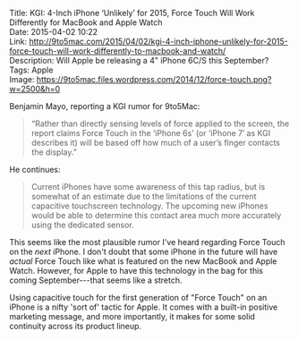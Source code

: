 Title: KGI: 4-Inch iPhone ‘Unlikely’ for 2015, Force Touch Will Work Differently for MacBook and Apple Watch  
Date: 2015-04-02 10:22  
Link: http://9to5mac.com/2015/04/02/kgi-4-inch-iphone-unlikely-for-2015-force-touch-will-work-differently-to-macbook-and-watch/  
Description: Will Apple be releasing a 4" iPhone 6C/S this September?  
Tags: Apple  
Image: https://9to5mac.files.wordpress.com/2014/12/force-touch.png?w=2500&h=0  

Benjamin Mayo, reporting a KGI rumor for 9to5Mac:

> “Rather than directly sensing levels of force applied to the screen, the report claims Force Touch in the ‘iPhone 6s’ (or ‘iPhone 7′ as KGI describes it) will be based off how much of a user’s finger contacts the display.”

He continues:

> Current iPhones have some awareness of this tap radius, but is somewhat of an estimate due to the limitations of the current capacitive touchscreen technology. The upcoming new iPhones would be able to determine this contact area much more accurately using the dedicated sensor. 

This seems like the most plausible rumor I've heard regarding Force Touch on the *next* iPhone. I don't doubt that some iPhone in the future will have *actual* Force Touch like what is featured on the new MacBook and Apple Watch. However, for Apple to have this technology in the bag for this coming September---that seems like a stretch. 

Using capacitive touch for the first generation of "Force Touch" on an iPhone is a nifty 'sort of' tactic for Apple. It comes with a built-in positive marketing message, and more importantly, it makes for some solid continuity across its product lineup. 